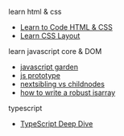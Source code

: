 learn html & css
- [Learn to Code HTML & CSS][1]
- [Learn CSS Layout][2]

learn javascript core & DOM
- [javascript garden][3]
- [js prototype][4]
- [nextsibling vs childnodes][5]
- [how to write a robust isarray][7]

typescript
- [TypeScript Deep Dive][6]

[1]: http://learn.shayhowe.com/html-css/
[2]: http://learnlayout.com/
[3]: http://bonsaiden.github.io/JavaScript-Garden/zh/
[4]: http://sporto.github.io/blog/2013/02/22/a-plain-english-guide-to-javascript-prototypes/
[5]: http://jsperf.com/nextsibling-vs-childnodes
[6]: http://basarat.gitbooks.io/typescript/
[7]: http://perfectionkills.com/instanceof-considered-harmful-or-how-to-write-a-robust-isarray/
